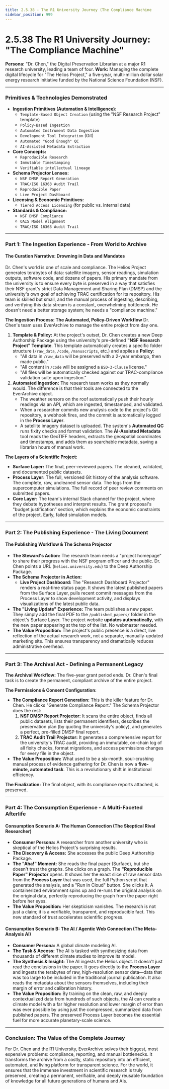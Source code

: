 ```yaml
---
title: 2.5.38 - The R1 University Journey (The Compliance Machine
sidebar_position: 999
---
```


# 2.5.38 The R1 University Journey: "The Compliance Machine"

**Persona:** "Dr. Chen," the Digital Preservation Librarian at a major R1 research university, leading a team of four.
**Work:** Managing the complete digital lifecycle for "The Helios Project," a five-year, multi-million dollar solar energy research initiative funded by the National Science Foundation (NSF).

---

### **Primitives & Technologies Demonstrated**

*   **Ingestion Primitives (Automation & Intelligence):**
    *   `Template-Based Object Creation` (using the "NSF Research Project" template)
    *   `Policy-Based Ingestion`
    *   `Automated Instrument Data Ingestion`
    *   `Development Tool Integration` (Git)
    *   `Automated "Good Enough" QC`
    *   `AI-Assisted Metadata Extraction`
*   **Core Concepts:**
    *   `Reproducible Research`
    *   `Immutable Timestamping`
    *   `Verifiable intellectual lineage`
*   **Schema Projector Lenses:**
    *   `NSF DMSP Report Generation`
    *   `TRAC/ISO 16363 Audit Trail`
    *   `Reproducible Paper`
    *   `Live Project Dashboard`
*   **Licensing & Economic Primitives:**
    *   `Tiered Access Licensing` (for public vs. internal data)
*   **Standards & Compliance:**
    *   `NSF DMSP Compliance`
    *   `OAIS Model Alignment`
    *   `TRAC/ISO 16363 Audit Trail`

---

### **Part 1: The Ingestion Experience - From World to Archive**

#### **The Curation Narrative: Drowning in Data and Mandates**
Dr. Chen's world is one of scale and compliance. The Helios Project generates terabytes of data: satellite imagery, sensor readings, simulation outputs, software code, and dozens of papers. His primary mandate from the university is to ensure every byte is preserved in a way that satisfies their NSF grant's strict Data Management and Sharing Plan (DMSP) and the university's own goal of achieving TRAC certification for its repository. His team is skilled but small, and the manual process of ingesting, describing, and verifying this data stream is a constant, overwhelming bottleneck. He doesn't need a better storage system; he needs a "compliance machine."

**The Ingestion Process: The Automated, Policy-Driven Workflow**
Dr. Chen's team uses EverArchive to manage the entire project from day one.

1.  **Template & Policy:** At the project's outset, Dr. Chen creates a new Deep Authorship Package using the university's pre-defined **"NSF Research Project" Template**. This template automatically creates a specific folder structure (`/raw_data`, `/code`, `/manuscripts`, etc.) and applies a **Policy**:
    *   "All data in `/raw_data` will be preserved with a 2-year embargo, then made public."
    *   "All content in `/code` will be assigned a `BSD-3-Clause` license."
    *   "All files will be automatically checked against our TRAC-compliance validation suite upon ingestion."
2.  **Automated Ingestion:** The research team works as they normally would. The difference is that their tools are connected to the EverArchive object.
    *   The weather sensors on the roof automatically push their hourly readings via an API, which are ingested, timestamped, and validated.
    *   When a researcher commits new analysis code to the project's Git repository, a webhook fires, and the commit is automatically logged in the **Process Layer**.
    *   A satellite imagery dataset is uploaded. The system's **Automated QC** runs fixity checks and format validation. The **AI-Assisted Metadata** tool reads the GeoTIFF headers, extracts the geospatial coordinates and timestamps, and adds them as searchable metadata, saving a librarian hours of manual work.

**The Layers of a Scientific Project:**
*   **Surface Layer:** The final, peer-reviewed papers. The cleaned, validated, and documented public datasets.
*   **Process Layer:** The full, versioned Git history of the analysis software. The complete, raw, uncleaned sensor data. The logs from the supercomputer simulations. The full record of peer review comments on submitted papers.
*   **Core Layer:** The team's internal Slack channel for the project, where they debate hypotheses and interpret results. The grant proposal's "budget justification" section, which explains the economic constraints of the project. Early, failed simulation models.

---

### **Part 2: The Publishing Experience - The Living Document**

#### **The Publishing Workflow & The Schema Projector**
*   **The Steward's Action:** The research team needs a "project homepage" to share their progress with the NSF program officer and the public. Dr. Chen points a URL (`helios.university.edu`) to the Deep Authorship Package.
*   **The Schema Projector in Action:**
    *   **Live Project Dashboard:** The "Research Dashboard Projector" renders a real-time status page. It shows the latest published papers from the Surface Layer, pulls recent commit messages from the Process Layer to show development activity, and displays visualizations of the latest public data.
*   **The "Living Update" Experience:** The team publishes a new paper. They simply add the final PDF to the `/published_papers/` folder in the object's Surface Layer. The project website **updates automatically**, with the new paper appearing at the top of the list. No webmaster needed.
*   **The Value Proposition:** The project's public presence is a direct, live reflection of the actual research work, not a separate, manually-updated marketing site. This ensures transparency and dramatically reduces administrative overhead.

---

### **Part 3: The Archival Act - Defining a Permanent Legacy**

**The Archival Workflow:**
The five-year grant period ends. Dr. Chen's final task is to create the permanent, compliant archive of the entire project.

**The Permissions & Consent Configuration:**
*   **The Compliance Report Generation:** This is the killer feature for Dr. Chen. He clicks "Generate Compliance Report." The Schema Projector does the rest:
    1.  **NSF DMSP Report Projector:** It scans the entire object, finds all public datasets, lists their permanent identifiers, describes the preservation plan (by quoting the university's policy), and generates a perfect, pre-filled DMSP final report.
    2.  **TRAC Audit Trail Projector:** It generates a comprehensive report for the university's TRAC audit, providing an immutable, on-chain log of all fixity checks, format migrations, and access permissions changes for every file in the object.
*   **The Value Proposition:** What used to be a six-month, soul-crushing manual process of evidence gathering for Dr. Chen is now a **five-minute, automated task**. This is a revolutionary shift in institutional efficiency.

**The Finalization:**
The final object, with its compliance reports attached, is preserved.

---

### **Part 4: The Consumption Experience - A Multi-Faceted Afterlife**

#### **Consumption Scenario A: The Human Connection (The Skeptical Rival Researcher)**
*   **Consumer Persona:** A researcher from another university who is skeptical of the Helios Project's surprising results.
*   **The Discovery & Access:** She accesses the public Deep Authorship Package.
*   **The "Aha!" Moment:** She reads the final paper (Surface), but she doesn't trust the graphs. She clicks on a graph. The **"Reproducible Paper" Projector** opens. It shows her the exact slice of raw sensor data from the **Process Layer** that was used, the full Python script that generated the analysis, and a "Run in Cloud" button. She clicks it. A containerized environment spins up and re-runs the original analysis on the original data, perfectly reproducing the graph from the paper right before her eyes.
*   **The Value Proposition:** Her skepticism vanishes. The research is not just a claim; it is a verifiable, transparent, and reproducible fact. This new standard of trust accelerates scientific progress.

#### **Consumption Scenario B: The AI / Agentic Web Connection (The Meta-Analysis AI)**
*   **Consumer Persona:** A global climate modeling AI.
*   **The Task & Access:** The AI is tasked with synthesizing data from thousands of different climate studies to improve its model.
*   **The Synthesis & Insight:** The AI ingests the Helios object. It doesn't just read the conclusions in the paper. It goes directly to the **Process Layer** and ingests the terabytes of raw, high-resolution sensor data—data that was too large to be included in the traditional journal publication. It also reads the metadata about the sensors themselves, including their margin of error and calibration history.
*   **The Value Proposition:** By training on the clean, raw, and deeply contextualized data from hundreds of such objects, the AI can create a climate model with a far higher resolution and lower margin of error than was ever possible by using just the compressed, summarized data from published papers. The preserved Process Layer becomes the essential fuel for more accurate planetary-scale science.

---

### **Conclusion: The Value of the Complete Journey**
For Dr. Chen and the R1 University, EverArchive solves their biggest, most expensive problems: compliance, reporting, and manual bottlenecks. It transforms the archive from a costly, static repository into an efficient, automated, and living platform for transparent science. For the world, it ensures that the immense investment in scientific research is truly preserved, creating a permanent, verifiable, and deeply reusable foundation of knowledge for all future generations of humans and AIs.